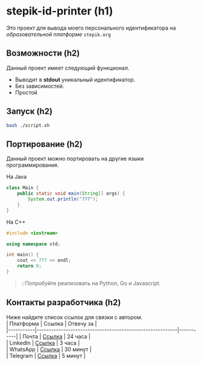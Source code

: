 # stepik-id-printer (h1)
Это проект для вывода моего персонального идентификатора на *образовательной платформе* ```stepik.org```
## Возможности (h2)
Данный проект имеет следующий функционал.
* Выводит в **stdout** уникальный идентификатор.
* Без зависимостей.
* Простой
## Запуск (h2)
```bash
bash ./script.sh
```
## Портирование (h2)
Данный проект можно портировать на другие языки программирования. 

На Java
```Java
class Main {
	public static void main(String[] args) {
		System.out.println("777");
	}
}
```
На C++
```C++
#include <iostream>

using namespace std;

int main() {
	cout << 777 << endl;
	return 0;
}
```
>:bulb:Попробуйте реализовать на Python, Go и Javascript.
## Контакты разработчика (h2)
Ниже найдите список ссылок для связки с автором.  
| Платформа | Ссылка                                                   | Отвечу за |  
|-----------|----------------------------------------------------------|-----------|
| Почта     | [Ссылка](https://github.com/KhussanAminzhanov/jusan-git) | 24 часа   |  
| LinkedIn  | [Ссылка](https://github.com/KhussanAminzhanov/jusan-git) | 3 часа    |  
| WhatsApp  | [Ссылка](https://github.com/KhussanAminzhanov/jusan-git) | 30 минут  |  
| Telegram  | [Ссылка](https://github.com/KhussanAminzhanov/jusan-git) | 5 минут   |

